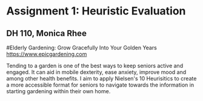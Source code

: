 # Assignment 1: Heuristic Evaluation
## DH 110, Monica Rhee

#Elderly Gardening: Grow Gracefully Into Your Golden Years
https://www.epicgardening.com


Tending to a garden is one of the best ways to keep seniors active and engaged. It can aid in mobile dexterity, ease anxiety, improve mood and among other health benefits. I aim to apply Nielsen's 10 Heurisitics to create a more accessible format for seniors to navigate towards the information in starting gardening within their own home.
